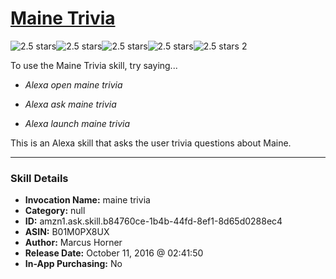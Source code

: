 # [Maine Trivia](http://alexa.amazon.com/#skills/amzn1.ask.skill.b84760ce-1b4b-44fd-8ef1-8d65d0288ec4)
![2.5 stars](../../images/ic_star_black_18dp_1x.png)![2.5 stars](../../images/ic_star_black_18dp_1x.png)![2.5 stars](../../images/ic_star_half_black_18dp_1x.png)![2.5 stars](../../images/ic_star_border_black_18dp_1x.png)![2.5 stars](../../images/ic_star_border_black_18dp_1x.png) 2

To use the Maine Trivia skill, try saying...

* *Alexa open maine trivia*

* *Alexa ask maine trivia*

* *Alexa launch maine trivia*

This is an Alexa skill that asks the user trivia questions about Maine.

***

### Skill Details

* **Invocation Name:** maine trivia
* **Category:** null
* **ID:** amzn1.ask.skill.b84760ce-1b4b-44fd-8ef1-8d65d0288ec4
* **ASIN:** B01M0PX8UX
* **Author:** Marcus Horner
* **Release Date:** October 11, 2016 @ 02:41:50
* **In-App Purchasing:** No
